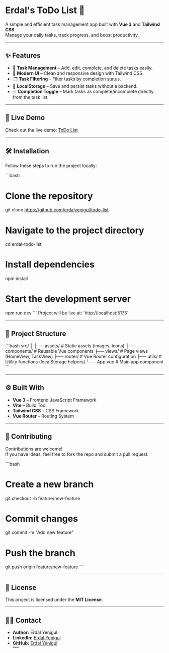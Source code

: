 
# Erdal's ToDo List 🚀

A simple and efficient task management app built with **Vue 3** and **Tailwind CSS**.  
Manage your daily tasks, track progress, and boost productivity.  

---

## ✨ Features
- 📝 **Task Management** – Add, edit, complete, and delete tasks easily.  
- 🎨 **Modern UI** – Clean and responsive design with Tailwind CSS.  
- 🗂️ **Task Filtering** – Filter tasks by completion status.  
- 💾 **LocalStorage** – Save and persist tasks without a backend.  
- ✅ **Completion Toggle** – Mark tasks as complete/incomplete directly from the task list.  

---

## 🚀 Live Demo
Check out the live demo: [ToDo List](https://todo-list.vercel.app)  

---

## 🛠️ Installation
Follow these steps to run the project locally:  

\`\`\`bash
# Clone the repository
git clone https://github.com/erdalyenigul/todo-list

# Navigate to the project directory
cd erdal-todo-list

# Install dependencies
npm install

# Start the development server
npm run dev
\`\`\`
Project will be live at: \`http://localhost:5173\`  

---

## 📂 Project Structure
\`\`\`bash
src/
│
├── assets/                # Static assets (images, icons)
├── components/            # Reusable Vue components
├── views/                 # Page views (HomeView, TaskView)
├── router/                # Vue Router configuration
├── utils/                 # Utility functions (localStorage helpers)
└── App.vue                # Main app component
\`\`\`

---

## ⚙️ Built With
- **Vue 3** – Frontend JavaScript Framework  
- **Vite** – Build Tool  
- **Tailwind CSS** – CSS Framework  
- **Vue Router** – Routing System  

---

## 🤝 Contributing
Contributions are welcome!  
If you have ideas, feel free to fork the repo and submit a pull request.  

\`\`\`bash
# Create a new branch
git checkout -b feature/new-feature

# Commit changes
git commit -m "Add new feature"

# Push the branch
git push origin feature/new-feature
\`\`\`

---

## 📄 License
This project is licensed under the **MIT License**.  

---

## 🙋‍♂️ Contact
- **Author:** Erdal Yenigul  
- **LinkedIn:** [Erdal Yenigul](https://www.linkedin.com/in/erdal-yenigul/)  
- **GitHub:** [Erdal Yenigul](https://github.com/erdalyenigul)  
"""
